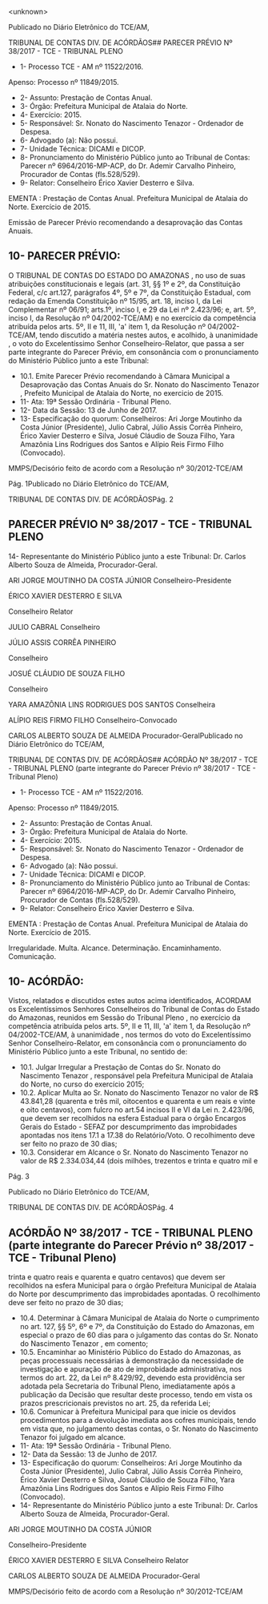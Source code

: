 &lt;unknown&gt;

Publicado  no  Diário Eletrônico do TCE/AM,

TRIBUNAL DE CONTAS DIV. DE  ACÓRDÃOS## PARECER PRÉVIO Nº 38/2017 - TCE - TRIBUNAL PLENO

- 1- Processo TCE - AM nº 11522/2016.

Apenso: Processo nº  11849/2015.

- 2- Assunto: Prestação de Contas Anual.
- 3- Órgão: Prefeitura Municipal de Atalaia do Norte.
- 4- Exercício: 2015.
- 5- Responsável: Sr. Nonato do Nascimento Tenazor - Ordenador de Despesa.
- 6- Advogado (a): Não possui.
- 7- Unidade Técnica: DICAMI e DICOP.
- 8- Pronunciamento  do Ministério  Público  junto  ao Tribunal  de Contas: Parecer  nº 6964/2016-MP-ACP, do Dr. Ademir Carvalho Pinheiro, Procurador de Contas (fls.528/529).
- 9- Relator: Conselheiro Érico Xavier Desterro e Silva.

EMENTA : Prestação  de  Contas  Anual.  Prefeitura Municipal de Atalaia do Norte. Exercício de 2015.

Emissão de Parecer Prévio recomendando a desaprovação das Contas Anuais.

## 10-  PARECER PRÉVIO:

O  TRIBUNAL  DE  CONTAS  DO  ESTADO  DO  AMAZONAS ,  no  uso  de  suas atribuições  constitucionais  e  legais  (art.  31,  §§  1º  e  2º,  da  Constituição  Federal,  c/c art.127,  parágrafos  4º,  5º  e  7º,  da  Constituição  Estadual,  com  redação  da  Emenda Constituição nº 15/95, art. 18, inciso I, da Lei Complementar nº 06/91; arts.1º, inciso I, e 29  da  Lei  nº  2.423/96;  e,  art.  5º,  inciso  I,  da  Resolução  nº  04/2002-TCE/AM)  e  no exercício da competência atribuída pelos arts. 5º, II e 11, III, 'a' item 1, da Resolução nº 04/2002-TCE/AM, tendo discutido a matéria nestes autos, e acolhido, à unanimidade , o voto do Excelentíssimo Senhor Conselheiro-Relator, que passa a ser parte integrante do Parecer  Prévio, em  consonância com  o  pronunciamento  do  Ministério  Público  junto  a este Tribunal:

- 10.1. Emite Parecer Prévio recomendando à Câmara Municipal a Desaprovação das  Contas  Anuais  do Sr.  Nonato  do  Nascimento Tenazor , Prefeito Municipal de Atalaia do Norte, no exercicio de 2015.
- 11-  Ata: 19ª Sessão Ordinária - Tribunal Pleno.
- 12-  Data da Sessão: 13 de Junho de 2017.
- 13-  Especificação  do  quorum: Conselheiros: Ari Jorge  Moutinho  da  Costa  Júnior (Presidente), Julio Cabral, Júlio Assis Corrêa Pinheiro, Érico Xavier Desterro e Silva, Josué Cláudio de Souza Filho, Yara  Amazônia Lins Rodrigues dos Santos e Alípio Reis Firmo Filho (Convocado).

MMPS/Decisório feito de acordo com a Resolução nº 30/2012-TCE/AM

Pág. 1Publicado  no  Diário Eletrônico do TCE/AM,

TRIBUNAL DE CONTAS DIV. DE  ACÓRDÃOSPág. 2

## PARECER PRÉVIO Nº 38/2017 - TCE - TRIBUNAL PLENO

14-  Representante  do  Ministério  Público  junto  a  este Tribunal: Dr. Carlos  Alberto Souza de Almeida, Procurador-Geral.

ARI JORGE MOUTINHO DA COSTA JÚNIOR Conselheiro-Presidente

ÉRICO XAVIER DESTERRO E SILVA

Conselheiro Relator

JULIO CABRAL Conselheiro

JÚLIO ASSIS CORRÊA PINHEIRO

Conselheiro

JOSUÉ CLÁUDIO DE SOUZA FILHO

Conselheiro

YARA AMAZÔNIA LINS RODRIGUES DOS SANTOS Conselheira

ALÍPIO REIS FIRMO FILHO Conselheiro-Convocado

CARLOS ALBERTO SOUZA DE ALMEIDA Procurador-GeralPublicado  no  Diário Eletrônico do TCE/AM,

TRIBUNAL DE CONTAS DIV. DE  ACÓRDÃOS## ACÓRDÃO Nº 38/2017 - TCE - TRIBUNAL PLENO (parte integrante do Parecer Prévio nº 38/2017 - TCE - Tribunal Pleno)

- 1- Processo TCE - AM nº 11522/2016.

Apenso: Processo nº  11849/2015.

- 2- Assunto: Prestação de Contas Anual.
- 3- Órgão: Prefeitura Municipal de Atalaia do Norte.
- 4- Exercício: 2015.
- 5- Responsável: Sr. Nonato do Nascimento Tenazor - Ordenador de Despesa.
- 6- Advogado (a): Não possui.
- 7- Unidade Técnica: DICAMI e DICOP.
- 8- Pronunciamento  do Ministério  Público  junto  ao Tribunal  de Contas: Parecer  nº 6964/2016-MP-ACP, do Dr. Ademir Carvalho Pinheiro, Procurador de Contas (fls.528/529).
- 9- Relator: Conselheiro Érico Xavier Desterro e Silva.

EMENTA : Prestação  de  Contas  Anual.  Prefeitura Municipal de Atalaia do Norte. Exercício de 2015.

Irregularidade. Multa. Alcance. Determinação. Encaminhamento. Comunicação.

## 10- ACÓRDÃO:

Vistos, relatados e discutidos estes autos acima identificados, ACORDAM os Excelentíssimos Senhores Conselheiros do Tribunal de Contas do Estado do Amazonas, reunidos em Sessão do Tribunal Pleno , no exercício da competência atribuída pelos arts. 5º,  II e 11,  III, 'a' item 1, da Resolução nº 04/2002-TCE/AM, à unanimidade , nos termos do voto do Excelentíssimo  Senhor  Conselheiro-Relator, em  consonância com  o pronunciamento do Ministério Público junto a este Tribunal, no sentido de:

- 10.1.  Julgar Irregular a Prestação de Contas do Sr. Nonato do Nascimento Tenazor ,  responsável pela Prefeitura  Municipal de Atalaia do  Norte, no curso do exercício 2015;
- 10.2.  Aplicar Multa ao Sr. Nonato do Nascimento Tenazor no  valor  de R$ 43.841,28 (quarenta e três mil, oitocentos e quarenta e um reais e vinte e oito  centavos), com fulcro no art.54 incisos II e  VI da Lei  n. 2.423/96, que  devem  ser  recolhidos  na  esfera  Estadual  para  o  órgão  Encargos Gerais  do  Estado  -  SEFAZ  por  descumprimento  das  improbidades apontadas nos itens 17.1 a 17.38 do Relatório/Voto. O recolhimento deve ser feito no prazo de 30 dias;
- 10.3.  Considerar  em  Alcance o Sr.  Nonato  do  Nascimento  Tenazor no valor de R$ 2.334.034,44 (dois milhões, trezentos e trinta e quatro mil e

Pág. 3

Publicado  no  Diário Eletrônico do TCE/AM,

TRIBUNAL DE CONTAS DIV. DE  ACÓRDÃOSPág. 4

## ACÓRDÃO Nº 38/2017 - TCE - TRIBUNAL PLENO (parte integrante do Parecer Prévio nº 38/2017 - TCE - Tribunal Pleno)

trinta  e  quatro  reais  e  quarenta  e  quatro  centavos)  que  devem  ser recolhidos  na  esfera  Municipal  para  o  órgão  Prefeitura  Municipal  de Atalaia  do  Norte  por  descumprimento  das  improbidades  apontadas.  O recolhimento deve ser feito no prazo de 30 dias;

- 10.4.  Determinar à  Câmara Municipal de  Atalaia do Norte o cumprimento no art.  127,  §§  5º,  6º  e  7º,  da  Constituição  do  Estado  do  Amazonas,  em especial o prazo de 60 dias para o julgamento das contas do Sr. Nonato do Nascimento Tenazor , em comento;
- 10.5.  Encaminhar ao  Ministério  Público  do  Estado  do  Amazonas,  as  peças processuais necessárias à demonstração da necessidade de investigação  e  apuração  de  ato  de  improbidade  administrativa,  nos termos  do  art.  22,  da  Lei  nº  8.429/92,  devendo  esta  providência  ser adotada  pela  Secretaria  do  Tribunal  Pleno,  imediatamente  após  a publicação da Decisão que resultar  deste processo, tendo em vista os prazos prescricionais previstos no art. 25, da referida Lei;
- 10.6.  Comunicar à Prefeitura Municipal para que inicie os devidos procedimentos para a devolução imediata aos cofres municipais, tendo em vista que, no julgamento destas contas, o Sr. Nonato do Nascimento Tenazor foi julgado em alcance.
- 11-  Ata: 19ª Sessão Ordinária - Tribunal Pleno.
- 12-  Data da Sessão: 13 de Junho de 2017.
- 13-  Especificação  do  quorum: Conselheiros: Ari Jorge  Moutinho  da  Costa  Júnior (Presidente), Julio Cabral, Júlio Assis Corrêa Pinheiro, Érico Xavier Desterro e Silva, Josué Cláudio de Souza Filho, Yara  Amazônia Lins Rodrigues dos Santos e Alípio Reis Firmo Filho (Convocado).
- 14-  Representante  do  Ministério  Público  junto  a  este Tribunal: Dr. Carlos  Alberto Souza de Almeida, Procurador-Geral.

ARI JORGE MOUTINHO DA COSTA JÚNIOR

Conselheiro-Presidente

ÉRICO XAVIER DESTERRO E SILVA Conselheiro Relator

CARLOS ALBERTO SOUZA DE ALMEIDA Procurador-Geral

MMPS/Decisório feito de acordo com a Resolução nº 30/2012-TCE/AM